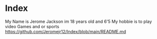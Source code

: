 # Index
My Name is Jerome Jackson im 18 years old and 6'5
My hobbie is to play video Games and or sports
https://github.com/Jeromejr12/Index/blob/main/README.md
<!doctype html>
<html lang="en">
  <head>
    <!-- … -->
  </head>
  <body>
    <!-- … -->
  </body>
</html>
